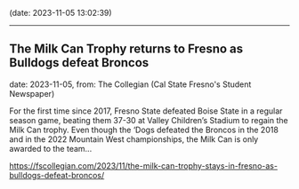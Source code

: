 
(date: 2023-11-05 13:02:39)

---

## The Milk Can Trophy returns to Fresno as Bulldogs defeat Broncos

date: 2023-11-05, from: The Collegian (Cal State Fresno's Student Newspaper)

For the first time since 2017, Fresno State defeated Boise State in a regular season game, beating them 37-30 at Valley Children’s Stadium to regain the Milk Can trophy. Even though the ‘Dogs defeated the Broncos in the 2018 and in the 2022 Mountain West championships, the Milk Can is only awarded to the team... 

<https://fscollegian.com/2023/11/the-milk-can-trophy-stays-in-fresno-as-bulldogs-defeat-broncos/>

